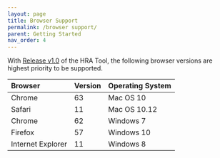 ```yaml
---
layout: page
title: Browser Support
permalink: /browser support/
parent: Getting Started
nav_order: 4
---
```


With [Release v1.0](https://ideacrew.github.io/hra_calculator/release_v1.0/) of the HRA Tool, the following browser versions are highest priority to be supported. 

| **Browser** | **Version** | **Operating System** |
| :-- | :-- | :-- |
| Chrome | 63 | Mac OS 10 |
| Safari | 11 | Mac OS 10.12 |
| Chrome | 62 | Windows 7 |
| Firefox | 57 | Windows 10 |
| Internet Explorer | 11 | Windows 8 |

